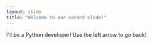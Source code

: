 ```yaml
---
layout: slide
title: "Welcome to our second slide!"
---
```

I'll be a Python developer!
Use the left arrow to go back!
